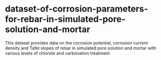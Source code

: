 # dataset-of-corrosion-parameters-for-rebar-in-simulated-pore-solution-and-mortar
This dataset provides data on the corrosion potential, corrosion current density and Tafel slopes of rebar in simulated pore solution and mortar with various levels of chloride and carbonation treatment. 
